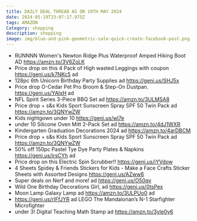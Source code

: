 ```yaml
---
title: DAILY DEAL THREAD AS ON 19TH MAY 2024
date: 2024-05-19T23:07:17.975Z
tags: AMAZON
Category: shopping
description: shopping
image: img/blue-and-pink-geometric-sale-quick-create-facebook-post.png
---
```

* RUNNNN Women's Newton Ridge Plus Waterproof Amped Hiking Boot AD https://amzn.to/3V6ZoLK
* Price drop on this 4 Pack of High wasted Leggings with coupon https://geni.us/k7NKc5 ad
* 128pc 6th Unicorn Birthday Party Supplies ad https://geni.us/SHJ5x
* Price drop O-Cedar Pet Pro Broom & Step-On Dustpan. https://geni.us/YAIxH ad
* NFL Spirit Series 3-Piece BBQ Set ad https://amzn.to/3ULMSA8
* Price drop + s&s Kids Sport Sunscreen Spray SPF 50 Twin Pack ad https://amzn.to/3QNYwZW
* Kids nightgown under 10 https://geni.us/wl7e
* under 10 Silicone Oven Mitt 2-Pack Set ad https://amzn.to/4dJ1WXR
* Kindergarten Graduation Decorations 2024 ad https://amzn.to/4arDBCM
* Price drop + s&s Kids Sport Sunscreen Spray SPF 50 Twin Pack ad https://amzn.to/3QNYwZW
* 50% off 150pc Pastel Tye Dye Party Plates & Napkins https://geni.us/irsCYh ad
* Price drop on this Electric Spin Scrubber!! https://geni.us/iYVdow
* 4 Sheets Spidey & Friends Stickers for Kids - Make a Face Crafts Sticker Sheets with Assorted Designs https://geni.us/AZww6
* Super deals on Nerf and more!  ad https://geni.us/O50qv
* Wild One Birthday Decorations Girl, ad https://geni.us/0tsPex
* Moon Lamp Galaxy Lamp ad https://amzn.to/3ULPUo0 ad
* https://geni.us/rIFfJYR ad
  LEGO The Mandalorian’s N-1 Starfighter Microfighter
* under 3! Digital Teaching Math Stamp ad https://amzn.to/3yle0y6